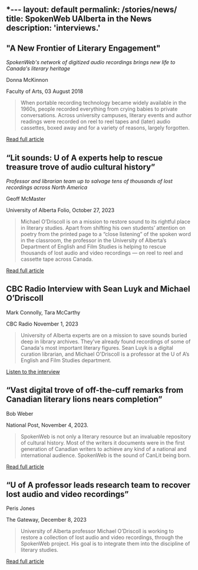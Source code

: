 *---
layout: default
permalink: /stories/news/
title: SpokenWeb UAlberta in the News
description: 'interviews.'
---

## **"A New Frontier of Literary Engagement"** 

*SpokenWeb's network of digitized audio recordings brings new life to Canada's literary heritage*

Donna McKinnon 

Faculty of Arts, 03 August 2018


> When portable recording technology became widely available in the 1960s, people recorded everything from crying babies to private conversations. Across university campuses, literary events and author readings were recorded on reel to reel tapes and (later) audio cassettes, boxed away and for a variety of reasons, largely forgotten.

[Read full article](https://www.ualberta.ca/arts/faculty-news/2018/august/a-new-frontier-of-literary-engagement.html)


## **“Lit sounds: U of A experts help to rescue treasure trove of audio cultural history”** 

*Professor and librarian team up to salvage tens of thousands of lost recordings across North America*

Geoff McMaster

University of Alberta Folio, October 27, 2023


>Michael O’Driscoll is on a mission to restore sound to its rightful place in literary studies.
Apart from shifting his own students’ attention on poetry from the printed page to a “close listening” of the spoken word in the classroom, the professor in the University of Alberta’s Department of English and Film Studies is helping to rescue thousands of lost audio and video recordings — on reel to reel and cassette tape across Canada.

[Read full article](https://www.ualberta.ca/folio/2023/10/lit-sounds-u-of-a-experts-help-rescue-audio-cultural-history.html)

 
## **CBC Radio Interview with Sean Luyk and Michael O’Driscoll** 

Mark Connolly, Tara McCarthy

CBC Radio November 1, 2023


>University of Alberta experts are on a mission to save sounds buried deep in library archives. They've already found recordings of some of Canada's most important literary figures. Sean Luyk is a digital curation librarian, and Michael O'Driscoll is a professor at the U of A’s English and Film Studies department.

[Listen to the interview](https://www.cbc.ca/listen/live-radio/1-17-edmonton-am/clip/16020058-preserving-sound-canadas-literary-history)


## **“Vast digital trove of off-the-cuff remarks from Canadian literary lions nears completion”** 

Bob Weber

National Post, November 4, 2023. 



>SpokenWeb is not only a literary resource but an invaluable repository of cultural history. Most of the writers it documents were in the first generation of Canadian writers to achieve any kind of a national and international audience.
SpokenWeb is the sound of CanLit being born.

[Read full article](https://nationalpost.com/news/canada/vast-digital-trove-of-canadian-greats)


## **“U of A professor leads research team to recover lost audio and video recordings”** 

Peris Jones
 
The Gateway, December 8, 2023


>University of Alberta professor Michael O’Driscoll is working to restore a collection of lost audio and video recordings, through the SpokenWeb project. His goal is to integrate them into the discipline of literary studies.

[Read full article](https://thegatewayonline.ca/2023/12/u-of-a-professor-leads-research-team-to-recover-lost-audio-and-video-recordings/)
